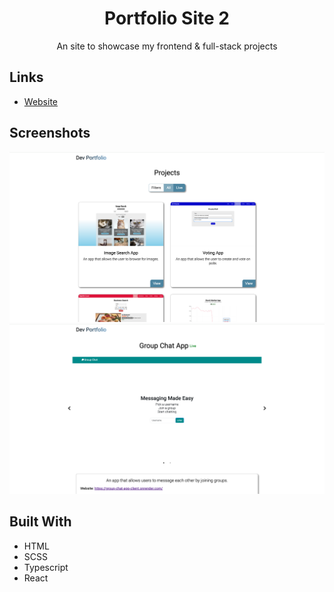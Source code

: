 <h1 align="center">Portfolio Site 2</h1>

<p align="center">An site to showcase my frontend & full-stack projects</p>

## Links

- [Website](https://portfolio-site-2-8hj5.onrender.com)

## Screenshots

![](/public/screenshot1.png)
![](/public/screenshot2.png)

## Built With

- HTML
- SCSS
- Typescript
- React